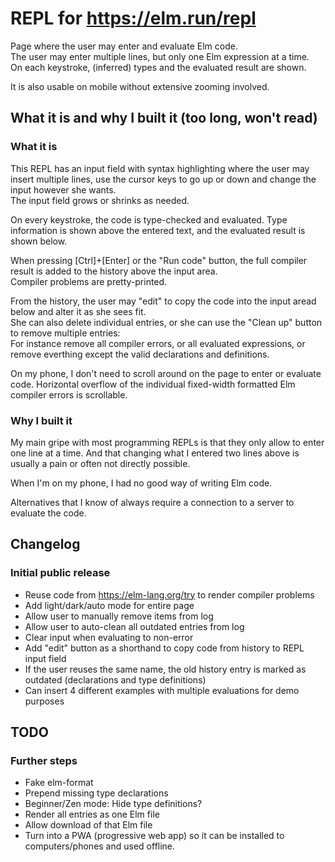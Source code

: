 # REPL for https://elm.run/repl

Page where the user may enter and evaluate Elm code.\
The user may enter multiple lines, but only one Elm expression at a time.\
On each keystroke, (inferred) types and the evaluated result are shown.

It is also usable on mobile without extensive zooming involved.

## What it is and why I built it (too long, won't read)

### What it is

This REPL has an input field with syntax highlighting where the user may insert
multiple lines, use the cursor keys to go up or down and change the input
however she wants.\
The input field grows or shrinks as needed.

On every keystroke, the code is type-checked and evaluated. Type information is
shown above the entered text, and the evaluated result is shown below.

When pressing [Ctrl]+[Enter] or the "Run code" button, the full compiler result
is added to the history above the input area.\
Compiler problems are pretty-printed.

From the history, the user may "edit" to copy the code into the input aread
below and alter it as she sees fit.\
She can also delete individual entries, or she can use the "Clean up" button to
remove multiple entries:\
For instance remove all compiler errors, or all evaluated expressions, or remove
everthing except the valid declarations and definitions.

On my phone, I don't need to scroll around on the page to enter or evaluate
code. Horizontal overflow of the individual fixed-width formatted Elm compiler
errors is scrollable.

### Why I built it

My main gripe with most programming REPLs is that they only allow to enter one
line at a time. And that changing what I entered two lines above is usually a
pain or often not directly possible.

When I'm on my phone, I had no good way of writing Elm code.

Alternatives that I know of always require a connection to a server to evaluate
the code.

## Changelog

### Initial public release

- Reuse code from https://elm-lang.org/try to render compiler problems
- Add light/dark/auto mode for entire page
- Allow user to manually remove items from log
- Allow user to auto-clean all outdated entries from log
- Clear input when evaluating to non-error
- Add "edit" button as a shorthand to copy code from history to REPL input field
- If the user reuses the same name, the old history entry is marked as outdated
  (declarations and type definitions)
- Can insert 4 different examples with multiple evaluations for demo purposes

## TODO

### Further steps

- Fake elm-format
- Prepend missing type declarations
- Beginner/Zen mode: Hide type definitions?
- Render all entries as one Elm file
- Allow download of that Elm file
- Turn into a PWA (progressive web app) so it can be installed to computers/phones and used offline.
